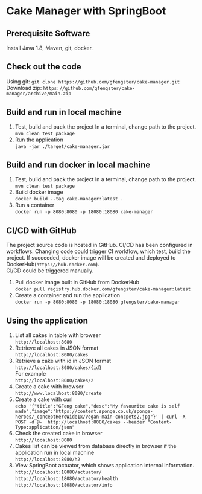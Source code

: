 # Cake Manager with SpringBoot
## Prerequisite Software
 Install Java 1.8, Maven, git, docker.
 
## Check out the code 
 Using git: `git clone https://github.com/gfengster/cake-manager.git`<br>
 Download zip: `https://github.com/gfengster/cake-manager/archive/main.zip`

## Build and run in local machine
1. Test, build and pack the project
In a terminal, change path to the project.<br>
 `mvn clean test package`
2. Run the application<br>
`java -jar ./target/cake-manager.jar`

## Build and run docker in local machine
1. Test, build and pack the project
In a terminal, change path to the project.<br>
 `mvn clean test package`
2. Build docker image<br>
`docker build --tag cake-manager:latest .`
3. Run a container<br>
`docker run -p 8080:8080 -p 18080:18080 cake-manager` 

## CI/CD with GitHub
The project source code is hosted in GitHub. CI/CD has been configured in workflows.
Changing code could trigger CI workflow, which test, build the project. If succeeded, docker image will be created and deployed to DockerHub(`https://hub.docker.com`).<br>
CI/CD could be triggered manually.
1. Pull docker image built in GitHub from DockerHub<br>
`docker pull registry.hub.docker.com/gfengster/cake-manager:latest`
2. Create a container and run the application<br>
`docker run -p 8080:8080 -p 18080:18080 gfengster/cake-manager`

## Using the application
1. List all cakes in table with browser<br>
`http://localhost:8080`
2. Retrieve all cakes in JSON format<br>
`http://localhost:8080/cakes`
3. Retrieve a cake with id in JSON format<br>
`http://localhost:8080/cakes/{id}`<br>
For example<br>
`http://localhost:8080/cakes/2`
4. Create a cake with browser<br>
`http://www.localhost:8080/create`
5. Create a cake with curl<br>
`echo '{"title":"GFeng cake","desc":"My favourite cake is self made","image":"https://content.sponge.co.uk/sponge-heroes/_conceptHeroWide1x/Vegan-main-concpets2.jpg"}' | curl -X POST -d @-  http://localhost:8080/cakes --header "Content-Type:application/json"`
6. Check the created cake in browser<br>
`http://localhost:8080`
7. Cakes list can be viewed from database directly in browser if the application run in local machine<br>
`http://localhost:8080/h2`
8. View SpringBoot actuator, which shows application internal information.<br>
`http://localhost:18080/actuator/`<br>
`http://localhost:18080/actuator/health`<br>
`http://localhost:18080/actuator/info`
